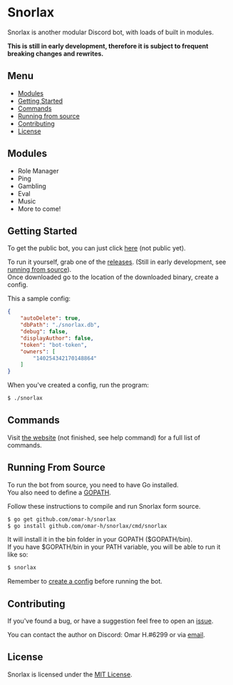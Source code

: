 # Snorlax
Snorlax is another modular Discord bot, with loads of built in modules.

**This is still in early development, therefore it is subject to frequent breaking changes and rewrites.**

## Menu
* [Modules](#modules)
* [Getting Started](#getting-started)
* [Commands](#commands)
* [Running from source](#running-from-source)
* [Contributing](#contributing)
* [License](#license)

## Modules
* Role Manager
* Ping
* Gambling
* Eval
* Music
* More to come!

## Getting Started
To get the public bot, you can just click [here]() (not public yet).

To run it yourself, grab one of the [releases](https://github.com/omar-h/snorlax/releases). (Still in early development, see [running from source](#running-from-source)).<br>
Once downloaded go to the location of the downloaded binary, create a config.

This a sample config:
```JSON
{
    "autoDelete": true,
    "dbPath": "./snorlax.db",
    "debug": false,
    "displayAuthor": false,
    "token": "bot-token",
    "owners": [
        "140254342170148864"
    ]
}
```
When you've created a config, run the program:
```Bash
$ ./snorlax
```

## Commands
Visit [the website](https://www.snorlaxbot.com/commands) (not finished, see help command) for a full list of commands.

## Running From Source
To run the bot from source, you need to have Go installed.<br>
You also need to define a [GOPATH](https://golang.org/doc/code.html#GOPATH).

Follow these instructions to compile and run Snorlax form source.
```Bash
$ go get github.com/omar-h/snorlax
$ go install github.com/omar-h/snorlax/cmd/snorlax
```
It will install it in the bin folder in your GOPATH ($GOPATH/bin).<br>
If you have $GOPATH/bin in your PATH variable, you will be able to run it like so:
```Bash
$ snorlax
```

Remember to [create a config](#getting-started) before running the bot.

## Contributing
If you've found a bug, or have a suggestion feel free to open an [issue](https://github.com/omar-h/snorlax/issues).

You can contact the author on Discord: Omar H.#6299 or via [email](mailto:contact@omarh.net).

## License
Snorlax is licensed under the [MIT License](https://github.com/omar-h/snorlax/blob/master/LICENSE).
